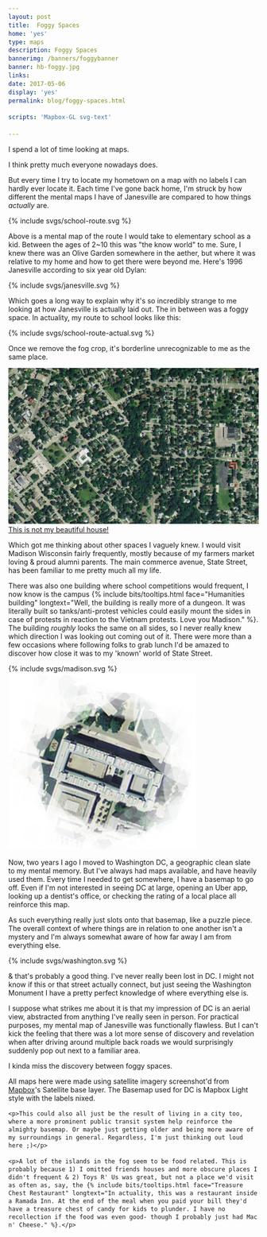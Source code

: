 ```yaml
---
layout: post
title:  Foggy Spaces
home: 'yes'
type: maps
description: Foggy Spaces
bannerimg: /banners/foggybanner
banner: hb-foggy.jpg
links: 
date: 2017-05-06
display: 'yes'
permalink: blog/foggy-spaces.html

scripts: 'Mapbox-GL svg-text'

---
```


I spend a lot of time looking at maps. 

I think pretty much everyone nowadays does.

But every time I try to locate my hometown on a map with no labels I can hardly ever locate it. Each time I've gone back home, I'm struck by how different the mental maps I have of Janesville are compared to how things _actually_ are.

<div class="images">
	{% include svgs/school-route.svg %}
</div>

Above is a mental map of the route I would take to elementary school as a kid. Between the ages of 2~10 this was "the know world" to me. Sure, I knew there was an Olive Garden somewhere in the aether, but where it was relative to my home and how to get there were beyond me. Here's 1996 Janesville according to six year old Dylan:

<div class="images">
	{% include svgs/janesville.svg %}
</div>

Which goes a long way to explain why it's so incredibly strange to me looking at how Janesville is actually laid out. The in between was a foggy space. In actuality, my route to school looks like this:

<div class="images">
	{% include svgs/school-route-actual.svg %}
</div>

Once we remove the fog crop, it's borderline unrecognizable to me as the same place.

<div class="images">
	<img src="../assets/graphics/blog/fsp/fullthing.jpg">
	<fig><a href="https://www.youtube.com/watch?v=TGofoH9RDEA" target="_blank">This is not my beautiful house!</a></fig>
</div>

Which got me thinking about other spaces I vaguely knew. I would visit Madison Wisconsin fairly frequently, mostly because of my farmers market loving & proud alumni parents. The main commerce avenue, State Street, has been familiar to me pretty much all my life.

There was also one building where school competitions would frequent, I now know is the campus 
{% include bits/tooltips.html face="Humanities building" longtext="Well, the building is really more of a dungeon. It was literally built so tanks/anti-protest vehicles could easily mount the sides in case of protests in reaction to the Vietnam protests. Love you Madison." %}. The building _roughly_ looks the same on all sides, so I never really knew which direction I was looking out coming out of it. There were more than a few occasions where following folks to grab lunch I'd be amazed to discover how close it was to my 'known' world of State Street.

<div class="images relative">
	{% include svgs/madison.svg %}
	<img class="rotation-special" src="../assets/graphics/blog/fsp/humanitees.png">
</div>

Now, two years I ago I moved to Washington DC, a geographic clean slate to my mental memory. But I've always had maps available, and have heavily used them. Every time I needed to get somewhere, I have a basemap to go off. Even if I'm not interested in seeing DC at large, opening an Uber app, looking up a dentist's office, or checking the rating of a local place all reinforce this map.

As such everything really just slots onto that basemap, like a puzzle piece. The overall context of where things are in relation to one another isn't a mystery and I'm always somewhat aware of how far away I am from everything else.

<div class="images">
	{% include svgs/washington.svg %}
</div>

& that's probably a good thing. I've never really been lost in DC. I might not know if this or that street actually connect, but just seeing the Washington Monument I have a pretty perfect knowledge of where everything else is.

I suppose what strikes me about it is that my impression of DC is an aerial view, abstracted from anything I've really seen in person. For practical purposes, my mental map of Janesville was functionally flawless. But I can't kick the feeling that there was a lot more sense of discovery and revelation when after driving around multiple back roads we would surprisingly suddenly pop out next to a familiar area.

I kinda miss the discovery between foggy spaces.

<div class="footnotes">
	<p>All maps here were made using satellite imagery screenshot'd from <a href="mapbox.com" target="_blank">Mapbox</a>'s Satellite base layer. The Basemap used for DC is Mapbox Light style with the labels nixed.</p>

	<p>This could also all just be the result of living in a city too, where a more prominent public transit system help reinforce the almighty basemap. Or maybe just getting older and being more aware of my surroundings in general. Regardless, I'm just thinking out loud here ;)</p>

	<p>A lot of the islands in the fog seem to be food related. This is probably because 1) I omitted friends houses and more obscure places I didn't frequent & 2) Toys R' Us was great, but not a place we'd visit as often as, say, the {% include bits/tooltips.html face="Treasure Chest Restaurant" longtext="In actuality, this was a restaurant inside a Ramada Inn. At the end of the meal when you paid your bill they'd have a treasure chest of candy for kids to plunder. I have no recollection if the food was even good- though I probably just had Mac n' Cheese." %}.</p>
</div>
